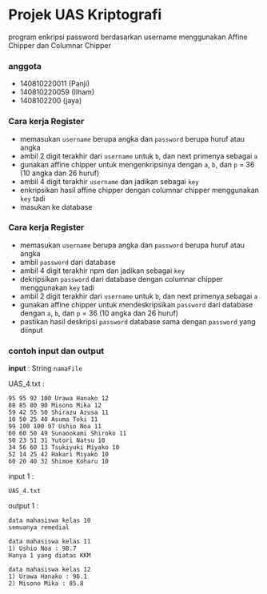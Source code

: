 # Projek UAS Kriptografi
program enkripsi password berdasarkan username menggunakan Affine Chipper dan Columnar Chipper

### anggota

- 140810220011 (Panji) 
- 140810220059 (Ilham)
- 1408102200 (jaya)

### Cara kerja Register

- memasukan `username` berupa angka dan `password` berupa huruf atau angka
- ambil 2 digit terakhir dari `username` untuk `b`, dan next primenya sebagai `a`
- gunakan affine chipper untuk mengenkripsinya dengan `a`, `b`, dan `p` = 36 (10 angka dan 26 huruf)
- ambil 4 digit terakhir `username` dan jadikan sebagai `key`
- enkripsikan hasil affine chipper dengan columnar chipper menggunakan `key` tadi
- masukan ke database

### Cara kerja Register

- memasukan `username` berupa angka dan `password` berupa huruf atau angka
- ambil `password` dari database
- ambil 4 digit terakhir npm dan jadikan sebagai `key`
- dekripsikan `password` dari database dengan columnar chipper menggunakan `key` tadi
- ambil 2 digit terakhir dari `username` untuk `b`, dan next primenya sebagai `a`
- gunakan affine chipper untuk mendeskripsikan `password` dari database dengan `a`, `b`, dan `p` = 36 (10 angka dan 26 huruf)
- pastikan hasil deskripsi `password` database sama dengan `password` yang diinput
### contoh input dan output

**input** : String `namaFile`

UAS_4.txt : 
```
95 95 92 100 Urawa Hanako 12 
88 85 80 90 Misono Mika 12 
59 42 55 50 Shirazu Azusa 11 
10 50 25 40 Asuma Toki 11 
99 100 100 97 Ushio Noa 11 
60 60 50 49 Sunaookami Shiroko 11 
50 23 51 31 Yutori Natsu 10 
34 56 60 13 Tsukiyuki Miyako 10 
52 14 25 42 Hakari Miyako 10 
60 20 40 32 Shimoe Koharu 10
```
input 1 : 
```
UAS_4.txt
```
output 1 : 
```
data mahasiswa kelas 10
semuanya remedial

data mahasiswa kelas 11
1) Ushio Noa : 98.7
Hanya 1 yang diatas KKM

data mahasiswa kelas 12
1) Urawa Hanako : 96.1
2) Misono Mika : 85.8
```

